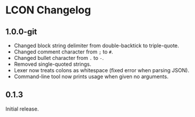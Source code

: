 ﻿# LCON Changelog

## 1.0.0-git

- Changed block string delimiter from double-backtick to triple-quote.
- Changed comment character from `;` to `#`.
- Changed bullet character from `.` to `-`.
- Removed single-quoted strings.
- Lexer now treats colons as whitespace (fixed error when parsing JSON).
- Command-line tool now prints usage when given no arguments.

## 0.1.3

Initial release.
